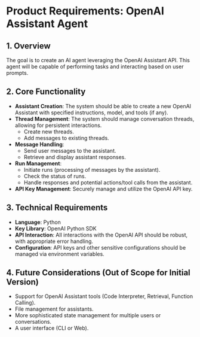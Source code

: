 # Product Requirements: OpenAI Assistant Agent

## 1. Overview

The goal is to create an AI agent leveraging the OpenAI Assistant API. This agent will be capable of performing tasks and interacting based on user prompts.

## 2. Core Functionality

-   **Assistant Creation**: The system should be able to create a new OpenAI Assistant with specified instructions, model, and tools (if any).
-   **Thread Management**: The system should manage conversation threads, allowing for persistent interactions.
    -   Create new threads.
    -   Add messages to existing threads.
-   **Message Handling**:
    -   Send user messages to the assistant.
    -   Retrieve and display assistant responses.
-   **Run Management**:
    -   Initiate runs (processing of messages by the assistant).
    -   Check the status of runs.
    -   Handle responses and potential actions/tool calls from the assistant.
-   **API Key Management**: Securely manage and utilize the OpenAI API key.

## 3. Technical Requirements

-   **Language**: Python
-   **Key Library**: OpenAI Python SDK
-   **API Interaction**: All interactions with the OpenAI API should be robust, with appropriate error handling.
-   **Configuration**: API keys and other sensitive configurations should be managed via environment variables.

## 4. Future Considerations (Out of Scope for Initial Version)

-   Support for OpenAI Assistant tools (Code Interpreter, Retrieval, Function Calling).
-   File management for assistants.
-   More sophisticated state management for multiple users or conversations.
-   A user interface (CLI or Web). 